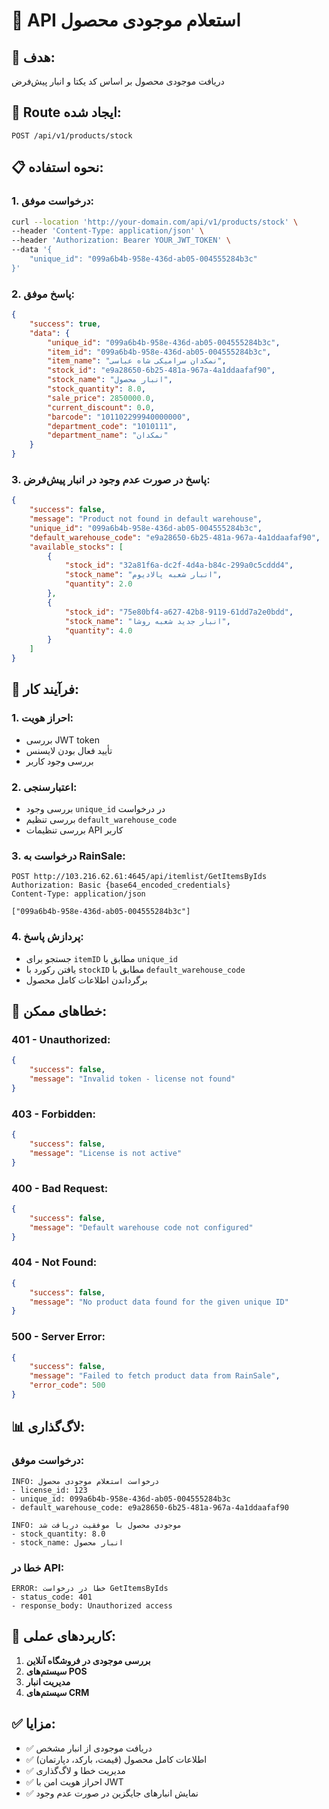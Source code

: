 # 📡 API استعلام موجودی محصول

## 🎯 هدف:
دریافت موجودی محصول بر اساس کد یکتا و انبار پیش‌فرض

## 🔧 Route ایجاد شده:
```
POST /api/v1/products/stock
```

## 📋 نحوه استفاده:

### 1. درخواست موفق:
```bash
curl --location 'http://your-domain.com/api/v1/products/stock' \
--header 'Content-Type: application/json' \
--header 'Authorization: Bearer YOUR_JWT_TOKEN' \
--data '{
    "unique_id": "099a6b4b-958e-436d-ab05-004555284b3c"
}'
```

### 2. پاسخ موفق:
```json
{
    "success": true,
    "data": {
        "unique_id": "099a6b4b-958e-436d-ab05-004555284b3c",
        "item_id": "099a6b4b-958e-436d-ab05-004555284b3c",
        "item_name": "نمکدان سرامیکی شاه عباسی",
        "stock_id": "e9a28650-6b25-481a-967a-4a1ddaafaf90",
        "stock_name": "انبار محصول",
        "stock_quantity": 8.0,
        "sale_price": 2850000.0,
        "current_discount": 0.0,
        "barcode": "101102299940000000",
        "department_code": "1010111",
        "department_name": "نمکدان"
    }
}
```

### 3. پاسخ در صورت عدم وجود در انبار پیش‌فرض:
```json
{
    "success": false,
    "message": "Product not found in default warehouse",
    "unique_id": "099a6b4b-958e-436d-ab05-004555284b3c",
    "default_warehouse_code": "e9a28650-6b25-481a-967a-4a1ddaafaf90",
    "available_stocks": [
        {
            "stock_id": "32a81f6a-dc2f-4d4a-b84c-299a0c5cddd4",
            "stock_name": "انبار شعبه پالادیوم",
            "quantity": 2.0
        },
        {
            "stock_id": "75e80bf4-a627-42b8-9119-61dd7a2e0bdd",
            "stock_name": "انبار جدید شعبه روشا",
            "quantity": 4.0
        }
    ]
}
```

## 🔧 فرآیند کار:

### 1. احراز هویت:
- بررسی JWT token
- تأیید فعال بودن لایسنس
- بررسی وجود کاربر

### 2. اعتبارسنجی:
- بررسی وجود `unique_id` در درخواست
- بررسی تنظیم `default_warehouse_code`
- بررسی تنظیمات API کاربر

### 3. درخواست به RainSale:
```http
POST http://103.216.62.61:4645/api/itemlist/GetItemsByIds
Authorization: Basic {base64_encoded_credentials}
Content-Type: application/json

["099a6b4b-958e-436d-ab05-004555284b3c"]
```

### 4. پردازش پاسخ:
- جستجو برای `itemID` مطابق با `unique_id`
- یافتن رکورد با `stockID` مطابق با `default_warehouse_code`
- برگرداندن اطلاعات کامل محصول

## 🚨 خطاهای ممکن:

### 401 - Unauthorized:
```json
{
    "success": false,
    "message": "Invalid token - license not found"
}
```

### 403 - Forbidden:
```json
{
    "success": false,
    "message": "License is not active"
}
```

### 400 - Bad Request:
```json
{
    "success": false,
    "message": "Default warehouse code not configured"
}
```

### 404 - Not Found:
```json
{
    "success": false,
    "message": "No product data found for the given unique ID"
}
```

### 500 - Server Error:
```json
{
    "success": false,
    "message": "Failed to fetch product data from RainSale",
    "error_code": 500
}
```

## 📊 لاگ‌گذاری:

### درخواست موفق:
```
INFO: درخواست استعلام موجودی محصول
- license_id: 123
- unique_id: 099a6b4b-958e-436d-ab05-004555284b3c
- default_warehouse_code: e9a28650-6b25-481a-967a-4a1ddaafaf90

INFO: موجودی محصول با موفقیت دریافت شد
- stock_quantity: 8.0
- stock_name: انبار محصول
```

### خطا در API:
```
ERROR: خطا در درخواست GetItemsByIds
- status_code: 401
- response_body: Unauthorized access
```

## 🎯 کاربردهای عملی:

1. **بررسی موجودی در فروشگاه آنلاین**
2. **سیستم‌های POS**
3. **مدیریت انبار**
4. **سیستم‌های CRM**

## ✅ مزایا:

- ✅ دریافت موجودی از انبار مشخص
- ✅ اطلاعات کامل محصول (قیمت، بارکد، دپارتمان)
- ✅ مدیریت خطا و لاگ‌گذاری
- ✅ احراز هویت امن با JWT
- ✅ نمایش انبارهای جایگزین در صورت عدم وجود
